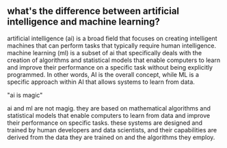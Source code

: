 ## what's the difference between artificial intelligence and machine learning?

artificial intelligence (ai) is a broad field that focuses on creating intelligent machines that can perform tasks that typically require human intelligence. machine learning (ml) is a subset of ai that specifically deals with the creation of algorithms and statistical models that enable computers to learn and improve their performance on a specific task without being explicitly programmed. In other words, AI is the overall concept, while ML is a specific approach within AI that allows systems to learn from data.


"ai is magic"

ai and ml are not magig. they are based on mathematical algorithms and statistical models that enable computers to learn from data and improve their performance on specific tasks. these systems are designed and trained by human developers and data scientists, and their capabilities are derived from the data they are trained on and the algorithms they employ.
